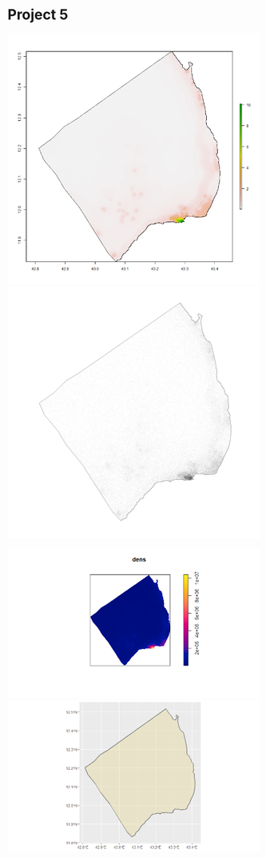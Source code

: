 # Project 5



![](ob_pop20.png)
![](probfile.png)   
   
![](Project5Pic1v2.png)
![](obock.png)   
